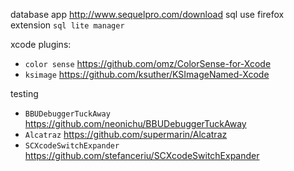 
database app
http://www.sequelpro.com/download
sql use firefox extension ```sql lite manager```


xcode plugins: 
* `color sense` https://github.com/omz/ColorSense-for-Xcode
* `ksimage` https://github.com/ksuther/KSImageNamed-Xcode

testing

* `BBUDebuggerTuckAway` https://github.com/neonichu/BBUDebuggerTuckAway
* `Alcatraz` https://github.com/supermarin/Alcatraz
* `SCXcodeSwitchExpander` https://github.com/stefanceriu/SCXcodeSwitchExpander
